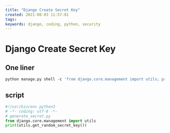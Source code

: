 ```yaml
---
title: "Django Create Secret Key"
created: 2021-08-03 11:57:01
tags:
keywords: django, coding, python, security
---
```


# Django Create Secret Key

## One liner

```python
python manage.py shell -c 'from django.core.management import utils; print(utils.get_random_secret_key())'
```

## script

```python
#!/usr/bin/env python3
# -*- coding: utf-8 -*-
# generate_secret.py
from django.core.management import utils
print(utils.get_random_secret_key())
```

